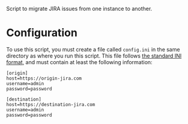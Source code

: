 Script to migrate JIRA issues from one instance to another.

# Configuration

To use this script, you must create a file called `config.ini` in the same
directory as where you run this script. This file follows [the standard INI
format](https://en.wikipedia.org/wiki/INI_file), and must contain at least the
following information:

    [origin]
    host=https://origin-jira.com
    username=admin
    password=password

    [destination]
    host=https://destination-jira.com
    username=admin
    password=password

